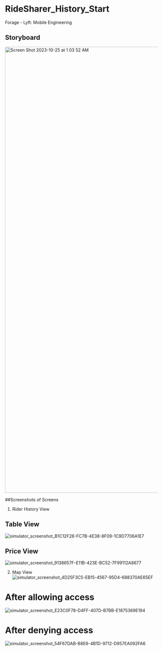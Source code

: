 # RideSharer_History_Start
 Forage - Lyft: Mobile Engineering

## Storyboard
<img width="1470" alt="Screen Shot 2023-10-25 at 1 03 52 AM" src="https://github.com/GauravVBhambhani/Lyft-iOS/assets/113461154/539ef032-e7fc-4be1-940d-33f8be93a625">

##Screenshots of Screens
1. Rider History View
## Table View
![simulator_screenshot_B1C12F26-FC7B-4E38-8F09-1C9D7706A1E7](https://github.com/GauravVBhambhani/Lyft-iOS/assets/113461154/82a61fd7-60cf-4f8d-a7d3-8cb650db0df5)

## Price View
![simulator_screenshot_9138657F-E11B-423E-BC52-7F99112A8677](https://github.com/GauravVBhambhani/Lyft-iOS/assets/113461154/f2e788b0-d7f8-458e-8593-85986f818dfb)

2. Map View
![simulator_screenshot_4D25F3C5-EB15-4567-95D4-688370AE65EF](https://github.com/GauravVBhambhani/Lyft-iOS/assets/113461154/9ab5ba99-3680-45c2-a095-8f9ae882b255)

# After allowing access
![simulator_screenshot_E23C0F78-D4FF-407D-B7BB-E1875369E194](https://github.com/GauravVBhambhani/Lyft-iOS/assets/113461154/4386ca3f-a5d3-4a11-9d80-d0f5588ec21a)

# After denying access
![simulator_screenshot_54F67DAB-B8E6-4B1D-9712-D957EA092FA6](https://github.com/GauravVBhambhani/Lyft-iOS/assets/113461154/588315c9-7c4c-4168-809d-804008cc2705)
